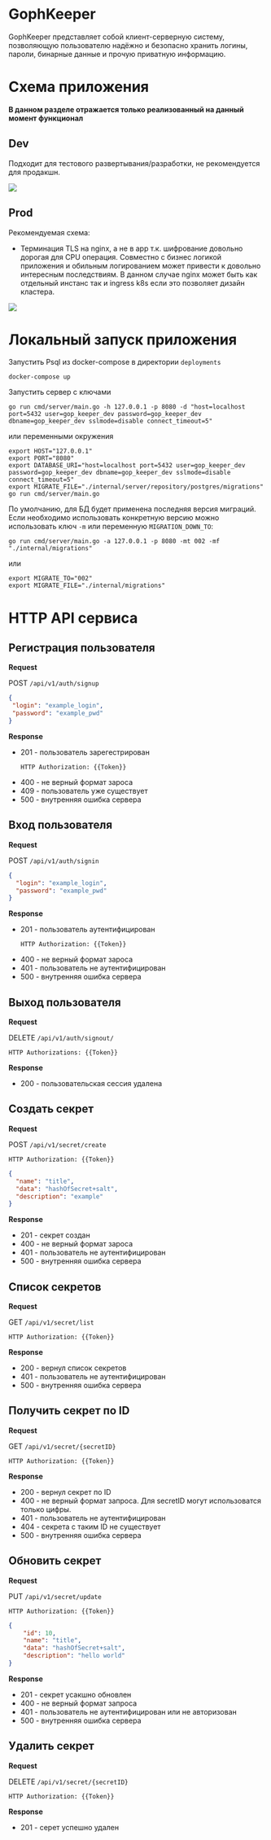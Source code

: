 # GophKeeper

GophKeeper представляет собой клиент-серверную систему, 
позволяющую пользователю надёжно и безопасно хранить логины, 
пароли, бинарные данные и прочую приватную информацию.

# Схема приложения

**В данном разделе отражается только реализованный на данный момент функционал**

## Dev

Подходит для тестового развертывания/разработки, не рекомендуется для продакшн.

![](docs/img/app.png)

## Prod

Рекомендуемая схема:
- Терминация TLS на nginx, а не в app т.к. шифрование довольно дорогая для CPU операция.
  Совместно с бизнес логикой приложения и обильным логированием может привести к довольно интересным последствиям.
  В данном случае nginx может быть как отдельный инстанс так и ingress k8s если это позволяет дизайн кластера.

![](docs/img/app_nginx.png)

# Локальный запуск приложения

Запустить Psql из docker-compose в директории `deployments`
```shell
docker-compose up
```

Запустить сервер с ключами 
```shell
go run cmd/server/main.go -h 127.0.0.1 -p 8080 -d "host=localhost port=5432 user=gop_keeper_dev password=gop_keeper_dev dbname=gop_keeper_dev sslmode=disable connect_timeout=5"
```
или переменными окружения
```shell
export HOST="127.0.0.1"
export PORT="8080"
export DATABASE_URI="host=localhost port=5432 user=gop_keeper_dev password=gop_keeper_dev dbname=gop_keeper_dev sslmode=disable connect_timeout=5"
export MIGRATE_FILE="./internal/server/repository/postgres/migrations"
go run cmd/server/main.go
```

По умолчанию, для БД будет применена последняя версия миграций.
Если необходимо использовать конкретную версию можно использовать ключ `-m` или переменную `MIGRATION_DOWN_TO`:
```shell
go run cmd/server/main.go -a 127.0.0.1 -p 8080 -mt 002 -mf "./internal/migrations"
```
или 
```shell
export MIGRATE_TO="002"
export MIGRATE_FILE="./internal/migrations"
```

# HTTP API сервиса

## Регистрация пользователя
**Request**

POST `/api/v1/auth/signup`
 ```json
{
  "login": "example_login",
  "password": "example_pwd"
}
```

**Response**  

- 201 - пользователь зарегестрирован
  ```
  HTTP Authorization: {{Token}}
  ```
- 400 - не верный формат зароса
- 409 - пользователь уже существует
- 500 - внутренняя ошибка сервера

## Вход пользователя
**Request**

POST `/api/v1/auth/signin`
```json
{
  "login": "example_login",
  "password": "example_pwd"
}
```

**Response**
- 201 - пользователь аутентифицирован
  ```
  HTTP Authorization: {{Token}}
  ```
- 400 - не верный формат зароса
- 401 - пользователь не аутентифицирован
- 500 - внутренняя ошибка сервера

## Выход пользователя

**Request**

DELETE `/api/v1/auth/signout/`
```
HTTP Authorizations: {{Token}}
```

**Response**

- 200 - пользовательская сессия удалена

## Создать секрет

**Request**

POST `/api/v1/secret/create`
```
HTTP Authorization: {{Token}}
```
```json
{
  "name": "title",
  "data": "hashOfSecret+salt",
  "description": "example"
}
```

**Response**

- 201 - секрет создан
- 400 - не верный формат зароса
- 401 - пользователь не аутентифицирован
- 500 - внутренняя ошибка сервера

## Список секретов

**Request**

GET `/api/v1/secret/list`
```
HTTP Authorization: {{Token}}
```

**Response**

- 200 - вернул список секретов
- 401 - пользователь не аутентифицирован
- 500 - внутренняя ошибка сервера

## Получить секрет по ID

**Request**

GET `/api/v1/secret/{secretID}`
```
HTTP Authorization: {{Token}}
```

**Response**

- 200 - вернул секрет по ID
- 400 - не верный формат запроса. Для secretID могут использоватся только цифры.
- 401 - пользователь не аутентифицирован
- 404 - секрета с таким ID не существует
- 500 - внутренняя ошибка сервера

## Обновить секрет

**Request**

PUT `/api/v1/secret/update`
```
HTTP Authorization: {{Token}}
```
```json
{
    "id": 10,
    "name": "title",
    "data": "hashOfSecret+salt",
    "description": "hello world"
}
```

**Response**

- 201 - секрет усакшно обновлен
- 400 - не верный формат запроса
- 401 - пользователь не аутентифицирован или не авторизован
- 500 - внутренняя ошибка сервера

##  Удалить секрет

**Request**

DELETE `/api/v1/secret/{secretID}`
```
HTTP Authorization: {{Token}}
```

**Response**

- 201 - серет успешно удален